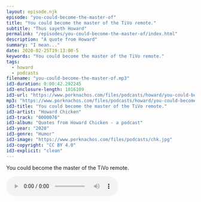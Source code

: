 ```yaml
---
layout: episode.njk
episode: "you-could-become-the-master-of"
title: "You could become the master of the TiVo remote."
subtitle: "Thus sayeth Howard"
permalink: "/episodes/you-could-become-the-master-of/index.html"
description: "A quote from Howard"
summary: "I mean..."
date: 2020-02-25T19:13:00-5
keywords: "You could become the master of the TiVo remote."
tags:
  - howard
  - podcasts
filename: "you-could-become-the-master-of.mp3"
id3-duration: 0:00:42.292245
id3-enclosure-length: 1016109
id3-url: "https://www.porknachos.com/files/podcasts/howard/you-could-become-the-master-of.mp3"
mp3: "https://www.porknachos.com/files/podcasts/howard/you-could-become-the-master-of.mp3"
id3-title: "You could become the master of the TiVo remote."
id3-artist: "Howard Chicken"
id3-track: "0000076"
id3-album: "Quotes from Howard Chicken - a podcast"
id3-year: "2020"
id3-genre: "Humor"
id3-image: "https://www.porknachos.com/files/podcasts/chk.jpg"
id3-copyright: "CC BY 4.0"
id3-explicit: "clean"
---
```

You could become the master of the TiVo remote.

<audio controls>
  <source src="https://www.porknachos.com/files/podcasts/howard/you-could-become-the-master-of.mp3">
</audio>
